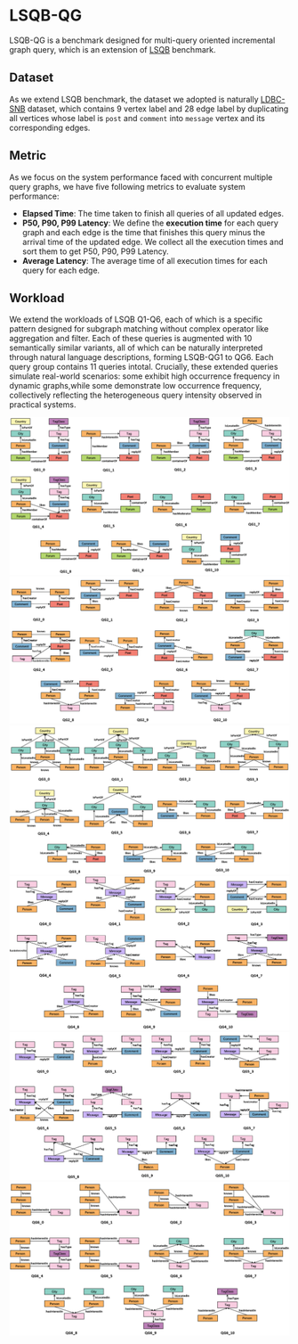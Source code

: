 # LSQB-QG

LSQB-QG is a benchmark designed for multi-query oriented incremental graph query, which is an extension of [LSQB](https://github.com/ldbc/lsqb) benchmark.

## Dataset

As we extend LSQB benchmark, the dataset we adopted is naturally [LDBC-SNB](https://github.com/ldbc) dataset, which contains 9 vertex label and 28 edge label by duplicating all vertices whose label is `post` and `comment` into  `message` vertex and its corresponding edges.

## Metric

As we focus on the system performance faced with concurrent multiple query graphs, we have five following metrics to evaluate system performance:
- **Elapsed Time**: The time taken to finish all queries of all updated edges.
- **P50, P90, P99 Latency**: We define the **execution time** for each query graph and each edge is the time that finishes this query minus the arrival time of the updated edge. We collect all the execution times and sort them to get P50, P90, P99 Latency.
- **Average Latency**: The average time of all execution times for each query for each edge.

## Workload

We extend the workloads of LSQB Q1-Q6, each of which is a specific pattern designed for subgraph matching without complex operator like aggregation and filter. Each of these queries is augmented with 10 semantically similar variants, all of which can be naturally interpreted through natural language descriptions, forming LSQB-QG1 to QG6. Each query group contains 11 queries intotal. Crucially, these extended queries simulate real-world scenarios: some exhibit high occurrence frequency in dynamic graphs,while some demonstrate low occurrence frequency, collectively reflecting the heterogeneous query intensity observed in practical systems.

![QG1](Figures/QG1.png)
![QG2](Figures/QG2.png)
![QG3](Figures/QG3.png)
![QG4](Figures/QG4.png)
![QG5](Figures/QG5.png)
![QG6](Figures/QG6.png)


